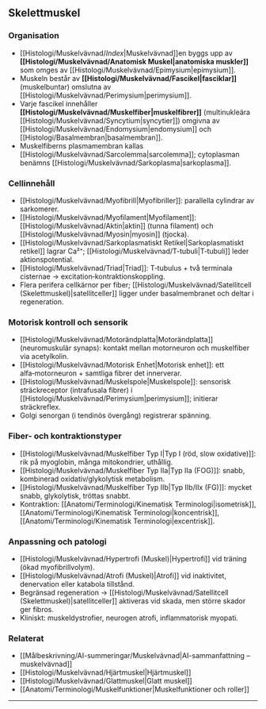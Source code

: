 ## Skelettmuskel

### Organisation
- [[Histologi/Muskelvävnad/_Index_|Muskelvävnad]]en byggs upp av **[[Histologi/Muskelvävnad/Anatomisk Muskel|anatomiska muskler]]** som omges av [[Histologi/Muskelvävnad/Epimysium|epimysium]].  
- Muskeln består av **[[Histologi/Muskelvävnad/Fascikel|fasciklar]]** (muskelbuntar) omslutna av [[Histologi/Muskelvävnad/Perimysium|perimysium]].  
- Varje fascikel innehåller **[[Histologi/Muskelvävnad/Muskelfiber|muskelfibrer]]** (multinukleära [[Histologi/Muskelvävnad/Syncytium|syncytier]]) omgivna av [[Histologi/Muskelvävnad/Endomysium|endomysium]] och [[Histologi/Basalmembran|basalmembran]].  
- Muskelfiberns plasmamembran kallas [[Histologi/Muskelvävnad/Sarcolemma|sarcolemma]]; cytoplasman benämns [[Histologi/Muskelvävnad/Sarkoplasma|sarkoplasma]].

### Cellinnehåll
- [[Histologi/Muskelvävnad/Myofibrill|Myofibriller]]: parallella cylindrar av sarkomerer.  
- [[Histologi/Muskelvävnad/Myofilament|Myofilament]]: [[Histologi/Muskelvävnad/Aktin|aktin]] (tunna filament) och [[Histologi/Muskelvävnad/Myosin|myosin]] (tjocka).  
- [[Histologi/Muskelvävnad/Sarkoplasmatiskt Retikel|Sarkoplasmatiskt retikel]] lagrar Ca²⁺; [[Histologi/Muskelvävnad/T-tubuli|T‑tubuli]] leder aktionspotential.  
- [[Histologi/Muskelvävnad/Triad|Triad]]: T‑tubulus + två terminala cisternae → excitation‑kontraktionskoppling.  
- Flera perifera cellkärnor per fiber; [[Histologi/Muskelvävnad/Satellitcell (Skelettmuskel)|satellitceller]] ligger under basalmembranet och deltar i regeneration.

### Motorisk kontroll och sensorik
- [[Histologi/Muskelvävnad/Motorändplatta|Motorändplatta]] (neuromuskulär synaps): kontakt mellan motorneuron och muskelfiber via acetylkolin.  
- [[Histologi/Muskelvävnad/Motorisk Enhet|Motorisk enhet]]: ett alfa‑motorneuron + samtliga fibrer det innerverar.  
- [[Histologi/Muskelvävnad/Muskelspole|Muskelspole]]: sensorisk sträckreceptor (intrafusala fibrer) i [[Histologi/Muskelvävnad/Perimysium|perimysium]]; initierar sträckreflex.  
- Golgi senorgan (i tendinös övergång) registrerar spänning.

### Fiber- och kontraktionstyper
- [[Histologi/Muskelvävnad/Muskelfiber Typ I|Typ I (röd, slow oxidative)]]: rik på myoglobin, många mitokondrier, uthållig.  
- [[Histologi/Muskelvävnad/Muskelfiber Typ IIa|Typ IIa (FOG)]]: snabb, kombinerad oxidativ/glykolytisk metabolism.  
- [[Histologi/Muskelvävnad/Muskelfiber Typ IIb|Typ IIb/IIx (FG)]]: mycket snabb, glykolytisk, tröttas snabbt.  
- Kontraktion: [[Anatomi/Terminologi/Kinematisk Terminologi|isometrisk]], [[Anatomi/Terminologi/Kinematisk Terminologi|koncentrisk]], [[Anatomi/Terminologi/Kinematisk Terminologi|excentrisk]].

### Anpassning och patologi
- [[Histologi/Muskelvävnad/Hypertrofi (Muskel)|Hypertrofi]] vid träning (ökad myofibrillvolym).  
- [[Histologi/Muskelvävnad/Atrofi (Muskel)|Atrofi]] vid inaktivitet, denervation eller katabola tillstånd.  
- Begränsad regeneration → [[Histologi/Muskelvävnad/Satellitcell (Skelettmuskel)|satellitceller]] aktiveras vid skada, men större skador ger fibros.  
- Kliniskt: muskeldystrofier, neurogen atrofi, inflammatorisk myopati.

### Relaterat
- [[Målbeskrivning/AI-summeringar/Muskelvävnad|AI-sammanfattning – muskelvävnad]]  
- [[Histologi/Muskelvävnad/Hjärtmuskel|Hjärtmuskel]]  
- [[Histologi/Muskelvävnad/Glattmuskel|Glatt muskel]]  
- [[Anatomi/Terminologi/Muskelfunktioner|Muskelfunktioner och roller]]  

---
